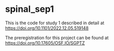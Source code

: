 # spinal_sep1
This is the code for study 1 described in detail at
https://doi.org/10.1101/2022.12.05.519148 

The preregistration for this project can be found at
https://doi.org/10.17605/OSF.IO/SGPTZ
